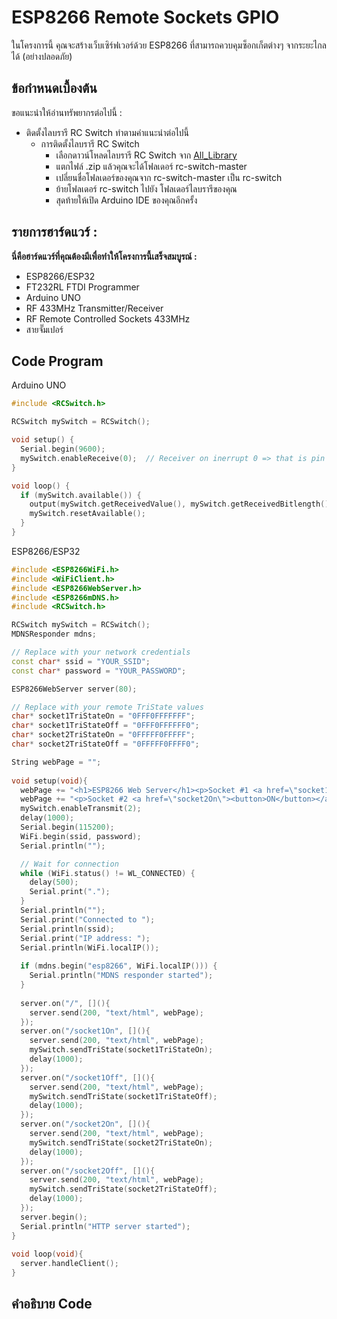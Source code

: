 # ESP8266 Remote Sockets GPIO

ในโครงการนี้ คุณจะสร้างเว็บเซิร์ฟเวอร์ด้วย ESP8266 ที่สามารถควบคุมซ็อกเก็ตต่างๆ จากระยะไกลได้ (อย่างปลอดภัย)

## ข้อกำหนดเบื้องต้น 

ขอแนะนำให้อ่านทรัพยากรต่อไปนี้ :

- ติดตั้งไลบรารี RC Switch ทำตามคำแนะนำต่อไปนี้
    - การติดตั้งไลบรารี RC Switch
        - เลือกดาวน์โหลดไลบรารี RC Switch จาก [All_Library](https://github.com/GDevLab/All_Library) 
        - แตกไฟล์ .zip แล้วคุณจะได้โฟลเดอร์ rc-switch-master
        - เปลี่ยนชื่อโฟลเดอร์ของคุณจาก rc-switch-master เป็น rc-switch
        - ย้ายโฟลเดอร์ rc-switch ไปยัง โฟลเดอร์ไลบรารีของคุณ
        - สุดท้ายให้เปิด Arduino IDE ของคุณอีกครั้ง

## รายการฮาร์ดแวร์ : 

**นี่คือฮาร์ดแวร์ที่คุณต้องมีเพื่อทำให้โครงการนี้เสร็จสมบูรณ์ :**

- ESP8266/ESP32
- FT232RL FTDI Programmer
- Arduino UNO
- RF 433MHz Transmitter/Receiver
- RF Remote Controlled Sockets 433MHz
- สายจั๊มเปอร์

## Code Program

Arduino UNO

```cpp
#include <RCSwitch.h>

RCSwitch mySwitch = RCSwitch();

void setup() {
  Serial.begin(9600);
  mySwitch.enableReceive(0);  // Receiver on inerrupt 0 => that is pin #2
}

void loop() {
  if (mySwitch.available()) {
    output(mySwitch.getReceivedValue(), mySwitch.getReceivedBitlength(), mySwitch.getReceivedDelay(), mySwitch.getReceivedRawdata(),mySwitch.getReceivedProtocol());
    mySwitch.resetAvailable();
  }
}
```
ESP8266/ESP32
```cpp
#include <ESP8266WiFi.h>
#include <WiFiClient.h>
#include <ESP8266WebServer.h>
#include <ESP8266mDNS.h>
#include <RCSwitch.h>

RCSwitch mySwitch = RCSwitch();
MDNSResponder mdns;

// Replace with your network credentials
const char* ssid = "YOUR_SSID";
const char* password = "YOUR_PASSWORD";

ESP8266WebServer server(80);

// Replace with your remote TriState values
char* socket1TriStateOn = "0FFF0FFFFFFF";
char* socket1TriStateOff = "0FFF0FFFFFF0";
char* socket2TriStateOn = "0FFFFF0FFFFF";
char* socket2TriStateOff = "0FFFFF0FFFF0";

String webPage = "";
 
void setup(void){
  webPage += "<h1>ESP8266 Web Server</h1><p>Socket #1 <a href=\"socket1On\"><button>ON</button></a>&nbsp;<a href=\"socket1Off\"><button>OFF</button></a></p>";
  webPage += "<p>Socket #2 <a href=\"socket2On\"><button>ON</button></a>&nbsp;<a href=\"socket2Off\"><button>OFF</button></a></p>";
  mySwitch.enableTransmit(2);
  delay(1000);
  Serial.begin(115200);
  WiFi.begin(ssid, password);
  Serial.println("");

  // Wait for connection
  while (WiFi.status() != WL_CONNECTED) {
    delay(500);
    Serial.print(".");
  }
  Serial.println("");
  Serial.print("Connected to ");
  Serial.println(ssid);
  Serial.print("IP address: ");
  Serial.println(WiFi.localIP());
  
  if (mdns.begin("esp8266", WiFi.localIP())) {
    Serial.println("MDNS responder started");
  }
  
  server.on("/", [](){
    server.send(200, "text/html", webPage);
  });
  server.on("/socket1On", [](){
    server.send(200, "text/html", webPage);
    mySwitch.sendTriState(socket1TriStateOn);
    delay(1000);
  });
  server.on("/socket1Off", [](){
    server.send(200, "text/html", webPage);
    mySwitch.sendTriState(socket1TriStateOff);
    delay(1000); 
  });
  server.on("/socket2On", [](){
    server.send(200, "text/html", webPage);
    mySwitch.sendTriState(socket2TriStateOn);
    delay(1000);
  });
  server.on("/socket2Off", [](){
    server.send(200, "text/html", webPage);
    mySwitch.sendTriState(socket2TriStateOff);
    delay(1000); 
  });
  server.begin();
  Serial.println("HTTP server started");
}
 
void loop(void){
  server.handleClient();
} 
```

## คำอธิบาย Code

